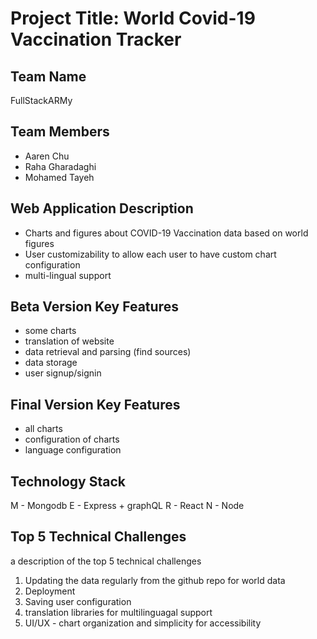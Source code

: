 # Project Title: World Covid-19 Vaccination Tracker

## Team Name
FullStackARMy

## Team Members
- Aaren Chu
- Raha Gharadaghi
- Mohamed Tayeh

## Web Application Description
- Charts and figures about COVID-19 Vaccination data based on world figures
- User customizability to allow each user to have custom chart configuration
- multi-lingual support

## Beta Version Key Features
- some charts
- translation of website
- data retrieval and parsing (find sources)
- data storage
- user signup/signin

## Final Version Key Features
- all charts
- configuration of charts
- language configuration

## Technology Stack
M - Mongodb
E - Express + graphQL
R - React
N - Node

## Top 5 Technical Challenges
a description of the top 5 technical challenges
1. Updating the data regularly from the github repo for world data
2. Deployment
3. Saving user configuration
4. translation libraries for multilinguagal support
5. UI/UX - chart organization and simplicity for accessibility 
